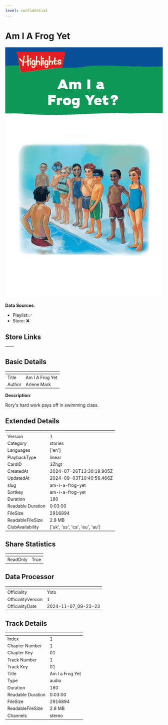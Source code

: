 ```yaml
---
level: confidential
---
```

# Am I A Frog Yet

![card_[3Zhgt].png](../../img/cards/card_[3Zhgt].png)

**Data Sources**: 

- Playlist:✅
- Store: ❌


## Store Links

| <!-- --> | <!-- --> |
| - | - |


## Basic Details

| <!-- --> | <!-- --> |
| - | - |
| Title | Am I A Frog Yet |
| Author | Arlene Mark |

**Description**:

Rory's hard work pays off in swimming class.


## Extended Details

| <!-- --> | <!-- --> |
| - | - |
| Version | 1 |
| Category | stories |
| Languages | ['en'] |
| PlaybackType | linear |
| CardID | 3Zhgt |
| CreatedAt | 2024-07-26T13:30:19.905Z |
| UpdatedAt | 2024-09-03T10:40:56.466Z |
| slug | am-i-a-frog-yet |
| Sortkey | am-i-a-frog-yet |
| Duration | 180 |
| Readable Duration | 0:03:00 |
| FileSize | 2916894 |
| ReadableFileSize | 2.8 MB |
| ClubAvailability | ['uk', 'us', 'ca', 'eu', 'au'] |


## Share Statistics

| <!-- --> | <!-- --> |
| - | - |
| ReadOnly | True |


## Data Processor

| <!-- --> | <!-- --> |
| - | - |
| Officiality | Yoto
| OfficialityVersion | 1
| OfficialityDate | 2024-11-07_09-23-23


## Track Details

| <!-- --> | <!-- --> |
| - | - |
| Index | 1 |
| Chapter Number | 1 |
| Chapter Key | 01 |
| Track Number | 1 |
| Track Key | 01 |
| Title | Am I a Frog Yet |
| Type | audio |
| Duration | 180 |
| Readable Duration | 0:03:00 |
| FileSize | 2916894 |
| ReadableFileSize | 2.8 MB |
| Channels | stereo |

